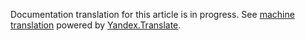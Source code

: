 Documentation translation for this article is in progress.
See
[machine translation](https://z5h64q92x9.net/proxy_u/ru-en.en/http/hhru.github.io/api/rendered-docs/docs/negotiation_message_templates.md.html) powered by
[Yandex.Translate](https://translate.yandex.com/translate).
